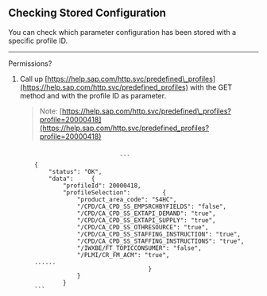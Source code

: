 ## Checking Stored Configuration

You can check which parameter configuration has been stored with a specific profile ID.

***

Permissions?

1.  Call up [https://help.sap.com/http.svc/predefined\_profiles](https://help.sap.com/http.svc/predefined_profiles) with the GET method and with the profile ID as parameter.

    > Note:
    > [https://help.sap.com/http.svc/predefined\_profiles?profile=20000418](https://help.sap.com/http.svc/predefined_profiles?profile=20000418)
    > 
    > 

    ```
    
    						    ```
        {
            "status": "OK",
            "data":     {
                "profileId": 20000418,
                "profileSelection":         {
                    "product_area_code": "S4HC",
                    "/CPD/CA_CPD_SS_EMPSRCHBYFIELDS": "false",
                    "/CPD/CA_CPD_SS_EXTAPI_DEMAND": "true",
                    "/CPD/CA_CPD_SS_EXTAPI_SUPPLY": "true",
                    "/CPD/CA_CPD_SS_OTHRESOURCE": "true",
                    "/CPD/CA_CPD_SS_STAFFING_INSTRUCTION": "true",
                    "/CPD/CA_CPD_SS_STAFFING_INSTRUCTIONS": "true",
                    "/IWXBE/FT_TOPICCONSUMER": "false",
                    "/PLMI/CR_FM_ACM": "true",
        ......
        								}
        			}
        		}
        ```
    
    
    					
    ```



